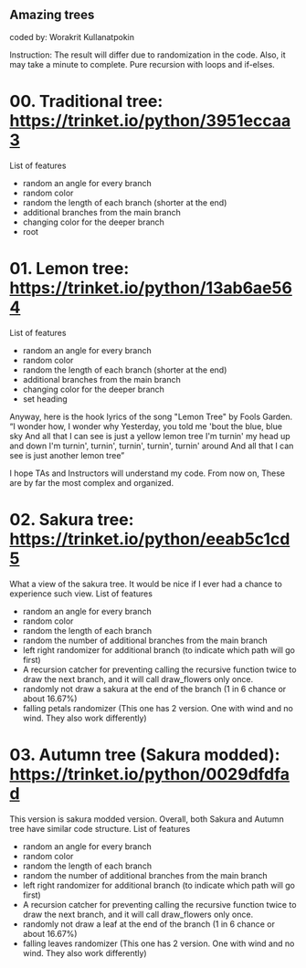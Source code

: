 ## Amazing trees
coded by: Worakrit Kullanatpokin

Instruction: The result will differ due to randomization in the code. Also, it may take a minute to complete. Pure recursion with loops and if-elses.

# 00. Traditional tree: https://trinket.io/python/3951eccaa3
List of features
- random an angle for every branch
- random color
- random the length of each branch (shorter at the end)
- additional branches from the main branch
- changing color for the deeper branch
- root


# 01. Lemon tree: https://trinket.io/python/13ab6ae564
List of features
- random an angle for every branch
- random color
- random the length of each branch (shorter at the end)
- additional branches from the main branch
- changing color for the deeper branch
- set heading

Anyway, here is the hook lyrics of the song "Lemon Tree" by Fools Garden.
“I wonder how, I wonder why
Yesterday, you told me 'bout the blue, blue sky
And all that I can see is just a yellow lemon tree
I'm turnin' my head up and down
I'm turnin', turnin', turnin', turnin', turnin' around
And all that I can see is just another lemon tree”

I hope TAs and Instructors will understand my code. From now on, These are by far the most complex and organized.


# 02. Sakura tree: https://trinket.io/python/eeab5c1cd5
What a view of the sakura tree. It would be nice if I ever had a chance to experience such view.
List of features
- random an angle for every branch
- random color
- random the length of each branch
- random the number of additional branches from the main branch
- left right randomizer for additional branch (to indicate which path will go first)
- A recursion catcher for preventing calling the recursive function twice to draw the next branch, and it will call draw_flowers only once.
- randomly not draw a sakura at the end of the branch (1 in 6 chance or about 16.67%)
- falling petals randomizer (This one has 2 version. One with wind and no wind. They also work differently)


# 03. Autumn tree (Sakura modded): https://trinket.io/python/0029dfdfad
This version is sakura modded version. Overall, both Sakura and Autumn tree have similar code structure.
List of features
- random an angle for every branch
- random color
- random the length of each branch
- random the number of additional branches from the main branch
- left right randomizer for additional branch (to indicate which path will go first)
- A recursion catcher for preventing calling the recursive function twice to draw the next branch, and it will call draw_flowers only once.
- randomly not draw a leaf at the end of the branch (1 in 6 chance or about 16.67%)
- falling leaves randomizer (This one has 2 version. One with wind and no wind. They also work differently)
